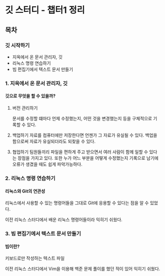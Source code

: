 # 깃 스터디 - 챕터1 정리

## 목차
### 깃 시작하기
- 지옥에서 온 문서 관리자, 깃
- 리눅스 명령 연습하기
- 빔 편집기에서 텍스트 문서 만들기

### 1. 지옥에서 온 문서 관리자, 깃

#### 깃으로 무엇을 할 수 있을까?
1. 버전 관리하기

    문서를 수정할 떄마다 언제 수정했는지, 어떤 것을 변경했는지 등을 구체적으로 기록할 수 있다.
2. 백업하기
    자료를 컴퓨터에만 저장한다면 언젠가 그 자료가 유실될 수 있다. 백업을 함으로써 자료가 유실되더라도 되찾을 수 있다.
3. 협업하기
    팀원들끼리 파일을 편하게 주고 받으면서 여러 사람이 함께 일할 수 있다는 장점을 가지고 있다. 또한 누가 어느 부분을 어떻게 수정했는지 기록으로 남기에 오류가 생겼을 때도 쉽게 파악가능하다.

### 2. 리눅스 명령 연습하기

#### 리눅스와 Git의 연관성
리눅스에서 사용할 수 있는 명령어들을 그대로 Git에 응용할 수 있다는 점을 알 수 있었다.

이전 리눅스 스터디에서 배운 리눅스 명령어들이라 익히기 쉬웠다.

### 3. 빔 편집기에서 텍스트 문서 만들기

#### 빔이란?
키보드로만 작성하는 텍스트 파일

이전 리눅스 스터디에서 Vim을 이용해 백준 문제 풀이를 했던 적이 있어 익히기 쉬웠다.